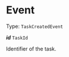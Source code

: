 

# Event

Type: `TaskCreatedEvent`  
<article>

***id*** `TaskId` 

Identifier of the task.

</article>

